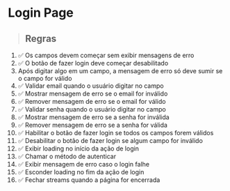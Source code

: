 # Login Page

> ## Regras
1. ✅ Os campos devem começar sem exibir mensagens de erro
2. ✅ O botão de fazer login deve começar desabilitado
3. Após digitar algo em um campo, a mensagem de erro só deve sumir se o campo for válido
4. ✅ Validar email quando o usuário digitar no campo
5. ✅ Mostrar mensagem de erro se o email for inválido
6. ✅ Remover mensagem de erro se o email for válido
7. ✅ Validar senha quando o usuário digitar no campo
8. ✅ Mostrar mensagem de erro se a senha for inválida
9. ✅ Remover mensagem de erro se a senha for válida
10. ✅ Habilitar o botão de fazer login se todos os campos forem válidos
11. ✅ Desabilitar o botão de fazer login se algum campo for inválido
12. ✅ Exibir loading no início da ação de login
13. ✅ Chamar o método de autenticar
14. ✅ Exibir mensagem de erro caso o login falhe
15. ✅ Esconder loading no fim da ação de login
16. ✅ Fechar streams quando a página for encerrada